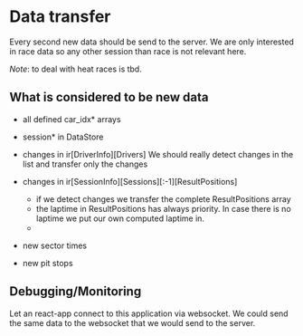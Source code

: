 # Data transfer

Every second new data should be send to the server. We are only interested in race data so any other session than race is not relevant here.

*Note*: to deal with heat races is tbd.

## What is considered to be new data
- all defined car_idx* arrays
- session* in DataStore
- changes in ir[DriverInfo][Drivers] 
  We should really detect changes in the list and transfer only the changes
- changes in ir[SessionInfo][Sessions][:-1][ResultPositions]  
  - if we detect changes we transfer the complete ResultPositions array
  - the laptime in ResultPositions has always priority. In case there is no laptime we put our own computed laptime in.
  - 

- new sector times
- new pit stops


## Debugging/Monitoring

Let an react-app connect to this application via websocket. We could send the same data to the websocket that we would send to the server.



